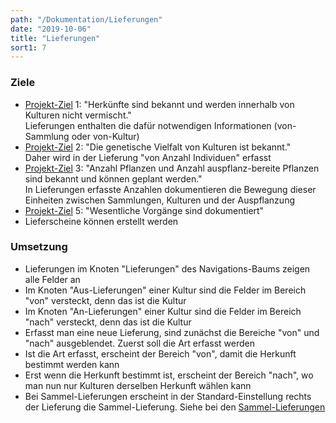 ```yaml
---
path: "/Dokumentation/Lieferungen"
date: "2019-10-06"
title: "Lieferungen"
sort1: 7
---
```


### Ziele
- [Projekt-Ziel](/Dokumentation/Ziele) 1: "Herkünfte sind bekannt und werden innerhalb von Kulturen nicht vermischt."<br/>
  Lieferungen enthalten die dafür notwendigen Informationen (von-Sammlung oder von-Kultur)
- [Projekt-Ziel](/Dokumentation/Ziele) 2: "Die genetische Vielfalt von Kulturen ist bekannt."<br/>
  Daher wird in der Lieferung "von Anzahl Individuen" erfasst
- [Projekt-Ziel](/Dokumentation/Ziele) 3: "Anzahl Pflanzen und Anzahl auspflanz-bereite Pflanzen sind bekannt und können geplant werden."<br/>
  In Lieferungen erfasste Anzahlen dokumentieren die Bewegung dieser Einheiten zwischen Sammlungen, Kulturen und der Auspflanzung
- [Projekt-Ziel](/Dokumentation/Ziele) 5: "Wesentliche Vorgänge sind dokumentiert"
- Lieferscheine können erstellt werden

### Umsetzung
- Lieferungen im Knoten "Lieferungen" des Navigations-Baums zeigen alle Felder an
- Im Knoten "Aus-Lieferungen" einer Kultur sind die Felder im Bereich "von" versteckt, denn das ist die Kultur
- Im Knoten "An-Lieferungen" einer Kultur sind die Felder im Bereich "nach" versteckt, denn das ist die Kultur
- Erfasst man eine neue Lieferung, sind zunächst die Bereiche "von" und "nach" ausgeblendet. Zuerst soll die Art erfasst werden
- Ist die Art erfasst, erscheint der Bereich "von", damit die Herkunft bestimmt werden kann
- Erst wenn die Herkunft bestimmt ist, erscheint der Bereich "nach", wo man nun nur Kulturen derselben Herkunft wählen kann
- Bei Sammel-Lieferungen erscheint in der Standard-Einstellung rechts der Lieferung die Sammel-Lieferung. Siehe bei den [Sammel-Lieferungen](/Dokumentation/Sammel-Lieferungen)